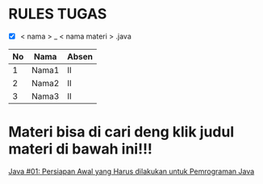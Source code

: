 
# RULES TUGAS
- [x] < nama > _ < nama materi > .java

| No | Nama  | Absen |
| -- | ----- | --- |
| 1  |  Nama1 | II  |
| 2  | Nama2 | II  |
| 3  |  Nama3 | II |


# Materi bisa di cari deng klik judul materi di bawah ini!!!
[Java #01: Persiapan Awal yang Harus dilakukan untuk Pemrograman Java](https://www.petanikode.com/java-linux/)
